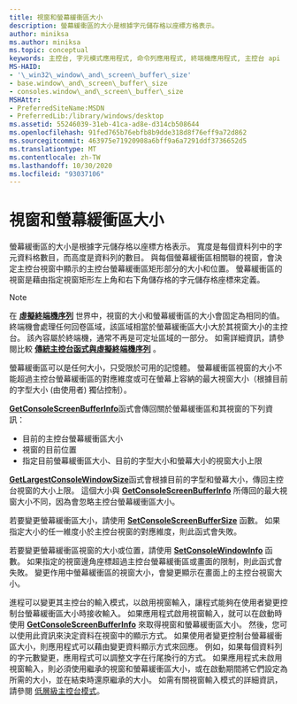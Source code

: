 ```yaml
---
title: 視窗和螢幕緩衝區大小
description: 螢幕緩衝區的大小是根據字元儲存格以座標方格表示。
author: miniksa
ms.author: miniksa
ms.topic: conceptual
keywords: 主控台, 字元模式應用程式, 命令列應用程式, 終端機應用程式, 主控台 api
MS-HAID:
- '\_win32\_window\_and\_screen\_buffer\_size'
- base.window\_and\_screen\_buffer\_size
- consoles.window\_and\_screen\_buffer\_size
MSHAttr:
- PreferredSiteName:MSDN
- PreferredLib:/library/windows/desktop
ms.assetid: 55246039-31eb-41ca-ad8e-d314cb508644
ms.openlocfilehash: 91fed765b76ebfb8b9dde318d8f76eff9a72d862
ms.sourcegitcommit: 463975e71920908a6bff9a6a7291ddf3736652d5
ms.translationtype: MT
ms.contentlocale: zh-TW
ms.lasthandoff: 10/30/2020
ms.locfileid: "93037106"
---
```

# <a name="window-and-screen-buffer-size"></a>視窗和螢幕緩衝區大小

螢幕緩衝區的大小是根據字元儲存格以座標方格表示。 寬度是每個資料列中的字元資料格數目，而高度是資料列的數目。 與每個螢幕緩衝區相關聯的視窗，會決定主控台視窗中顯示的主控台螢幕緩衝區矩形部分的大小和位置。 螢幕緩衝區的視窗是藉由指定視窗矩形左上角和右下角儲存格的字元儲存格座標來定義。

> [!NOTE]
> 在 **[虛擬終端機序列](console-virtual-terminal-sequences.md)** 世界中，視窗的大小和螢幕緩衝區的大小會固定為相同的值。 終端機會處理任何回卷區域，該區域相當於螢幕緩衝區大小大於其視窗大小的主控台。 該內容屬於終端機，通常不再是可定址區域的一部分。 如需詳細資訊，請參閱比較 **[傳統主控台函式與虛擬終端機序列](classic-vs-vt.md)** 。

螢幕緩衝區可以是任何大小，只受限於可用的記憶體。 螢幕緩衝區視窗的大小不能超過主控台螢幕緩衝區的對應維度或可在螢幕上容納的最大視窗大小（根據目前的字型大小 (由使用者) 獨佔控制）。

[**GetConsoleScreenBufferInfo**](getconsolescreenbufferinfo.md)函式會傳回關於螢幕緩衝區和其視窗的下列資訊：

- 目前的主控台螢幕緩衝區大小
- 視窗的目前位置
- 指定目前螢幕緩衝區大小、目前的字型大小和螢幕大小的視窗大小上限

[**GetLargestConsoleWindowSize**](getlargestconsolewindowsize.md)函式會根據目前的字型和螢幕大小，傳回主控台視窗的大小上限。 這個大小與 [**GetConsoleScreenBufferInfo**](getconsolescreenbufferinfo.md) 所傳回的最大視窗大小不同，因為會忽略主控台螢幕緩衝區大小。

若要變更螢幕緩衝區大小，請使用 [**SetConsoleScreenBufferSize**](setconsolescreenbuffersize.md) 函數。 如果指定大小的任一維度小於主控台視窗的對應維度，則此函式會失敗。

若要變更螢幕緩衝區視窗的大小或位置，請使用 [**SetConsoleWindowInfo**](setconsolewindowinfo.md) 函數。 如果指定的視窗邊角座標超過主控台螢幕緩衝區或畫面的限制，則此函式會失敗。 變更作用中螢幕緩衝區的視窗大小，會變更顯示在畫面上的主控台視窗大小。

進程可以變更其主控台的輸入模式，以啟用視窗輸入，讓程式能夠在使用者變更控制台螢幕緩衝區大小時接收輸入。 如果應用程式啟用視窗輸入，就可以在啟動時使用 [**GetConsoleScreenBufferInfo**](getconsolescreenbufferinfo.md) 來取得視窗和螢幕緩衝區大小。 然後，您可以使用此資訊來決定資料在視窗中的顯示方式。 如果使用者變更控制台螢幕緩衝區大小，則應用程式可以藉由變更資料顯示方式來回應。 例如，如果每個資料列的字元數變更，應用程式可以調整文字在行尾換行的方式。 如果應用程式未啟用視窗輸入，則必須使用繼承的視窗和螢幕緩衝區大小，或在啟動期間將它們設定為所需的大小，並在結束時還原繼承的大小。 如需有關視窗輸入模式的詳細資訊，請參閱 [低層級主控台模式](low-level-console-modes.md)。
